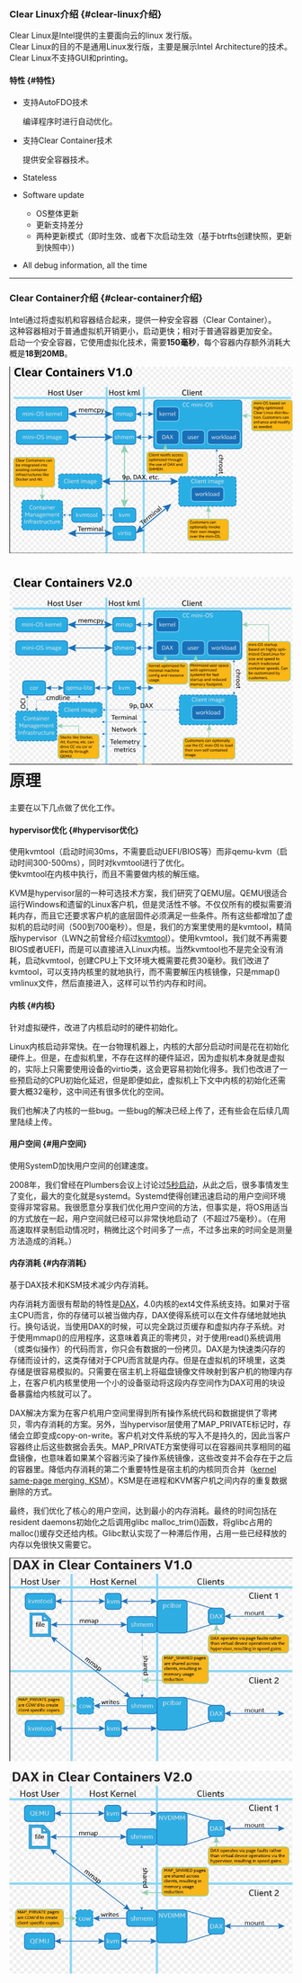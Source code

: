 ### Clear Linux介绍 {#clear-linux介绍}

Clear Linux是Intel提供的主要面向云的linux 发行版。  
Clear Linux的目的不是通用Linux发行版，主要是展示Intel Architecture的技术。  
Clear Linux不支持GUI和printing。

#### 特性 {#特性}

* 支持AutoFDO技术

  编译程序时进行自动优化。

* 支持Clear Container技术

  提供安全容器技术。

* Stateless

* Software update

  * OS整体更新
  * 更新支持差分
  * 两种更新模式（即时生效、或者下次启动生效（基于btrfts创建快照，更新到快照中）\)

* All debug information, all the time

---

### Clear Container介绍 {#clear-container介绍}

Intel通过将虚拟机和容器结合起来，提供一种安全容器（Clear Container）。  
这种容器相对于普通虚拟机开销更小，启动更快；相对于普通容器更加安全。  
启动一个安全容器，它使用虚拟化技术，需要**150毫秒**，每个容器内存额外消耗大概是**18到20MB**。

![](/assets/clearcontainer-v1.png)

# ![](/assets/clearcontainer1.png)原理

主要在以下几点做了优化工作。

#### hypervisor优化 {#hypervisor优化}

使用kvmtool（启动时间30ms，不需要启动UEFI/BIOS等）而非qemu-kvm（启动时间300-500ms），同时对kvmtool进行了优化。  
使kvmtool在内核中执行，而且不需要做内核的解压缩。

KVM是hypervisor层的一种可选技术方案，我们研究了QEMU层。QEMU很适合运行Windows和遗留的Linux客户机，但是灵活性不够。不仅仅所有的模拟需要消耗内存，而且它还要求客户机的底层固件必须满足一些条件。所有这些都增加了虚拟机的启动时间（500到700毫秒）。但是，我们的方案里使用的是kvmtool，精简版hypervisor（LWN之前曾经介绍过[kvmtool](https://lwn.net/Articles/438182/)）。使用kvmtool，我们就不再需要BIOS或者UEFI，而是可以直接进入Linux内核。当然kvmtool也不是完全没有消耗，启动kvmtool，创建CPU上下文环境大概需要花费30毫秒。我们改进了kvmtool，可以支持内核里的就地执行，而不需要解压内核镜像，只是mmap\(\) vmlinux文件，然后直接进入，这样可以节约内存和时间。

#### 内核 {#内核}

针对虚拟硬件，改进了内核启动时的硬件初始化。

Linux内核启动非常快。在一台物理机器上，内核的大部分启动时间是花在初始化硬件上。但是，在虚拟机里，不存在这样的硬件延迟，因为虚拟机本身就是虚拟的，实际上只需要使用设备的virtio类，这会更容易初始化得多。我们也改进了一些预启动的CPU初始化延迟，但是即便如此，虚拟机上下文中内核的初始化还需要大概32毫秒，这中间还有很多优化的空间。

我们也解决了内核的一些bug。一些bug的解决已经上传了，还有些会在后续几周里陆续上传。

#### 用户空间 {#用户空间}

使用SystemD加快用户空间的创建速度。

2008年，我们曾经在Plumbers会议上讨论过[5秒启动](https://lwn.net/Articles/299483/)，从此之后，很多事情发生了变化，最大的变化就是systemd。Systemd使得创建迅速启动的用户空间环境变得非常容易。我很愿意分享我们优化用户空间的方法，但事实是，将OS用适当的方式放在一起，用户空间就已经可以非常快地启动了（不超过75毫秒）。（在用高速取样录制启动情况时，稍微比这个时间多了一点，不过多出来的时间全是测量方法造成的消耗。）

#### 内存消耗 {#内存消耗}

基于DAX技术和KSM技术减少内存消耗。

内存消耗方面很有帮助的特性是[DAX](https://lwn.net/Articles/610174/)，4.0内核的ext4文件系统支持。如果对于宿主CPU而言，你的存储可以被当做内存，DAX使得系统可以在文件存储地就地执行。换句话说，当使用DAX的时候，可以完全跳过页缓存和虚拟内存子系统。对于使用mmap\(\)的应用程序，这意味着真正的零拷贝，对于使用read\(\)系统调用（或类似操作）的代码而言，你只会有数据的一份拷贝。DAX是为快速类闪存的存储而设计的，这类存储对于CPU而言就是内存。但是在虚拟机的环境里，这类存储是很容易模拟的。只需要在宿主机上将磁盘镜像文件映射到客户机的物理内存上，在客户机内核里使用一个小的设备驱动将这段内存空间作为DAX可用的块设备暴露给内核就可以了。

DAX解决方案为在客户机用户空间里得到所有操作系统代码和数据提供了零拷贝，零内存消耗的方案。另外，当hypervisor层使用了MAP\_PRIVATE标记时，存储会立即变成copy-on-write。客户机对文件系统的写入不是持久的，因此当客户容器终止后这些数据会丢失。MAP\_PRIVATE方案使得可以在容器间共享相同的磁盘镜像，也意味着如果某个容器污染了操作系统镜像，这些改变并不会存在于之后的容器里。降低内存消耗的第二个重要特性是宿主机的内核同页合并（[kernel same-page merging, KSM](https://lwn.net/Articles/330589/)）。KSM是在进程和KVM客户机之间内存的重复数据删除的方式。

最终，我们优化了核心的用户空间，达到最小的内存消耗。最终的时间包括在resident daemons初始化之后调用glibc malloc\_trim\(\)函数，将glibc占用的malloc\(\)缓存交还给内核。Glibc默认实现了一种滞后作用，占用一些已经释放的内存以免很快又需要它。

![](/assets/clearcontainerdaxv1.png)

![](/assets/clearcontainerdaxv2.png)


